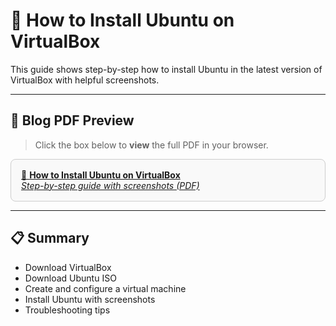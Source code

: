 # 🐧 How to Install Ubuntu on VirtualBox

This guide shows step-by-step how to install Ubuntu in the latest version of VirtualBox with helpful screenshots.

---

## 📄 Blog PDF Preview

> Click the box below to **view** the full PDF in your browser.

<div style="border: 1px solid #ccc; border-radius: 8px; padding: 16px; background-color: #f9f9f9;">
  <a href="./How_to_Install_Ubuntu_on_VirtualBox.pdf" target="_blank">
    📘 <strong>How to Install Ubuntu on VirtualBox</strong><br>
    <em>Step-by-step guide with screenshots (PDF)</em>
  </a>
</div>

---

## 📋 Summary

- Download VirtualBox
- Download Ubuntu ISO
- Create and configure a virtual machine
- Install Ubuntu with screenshots
- Troubleshooting tips
